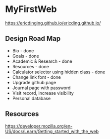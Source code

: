# MyFirstWeb
https://ericdinging.github.io/ericding.github.io/

## Design Road Map
- Bio - done
- Goals - done
- Academic & Research - done
- Resources - done
- Calculator selector using hidden class - done
- Change link font - done
- Upgrade github page
- Journal page with password
- Visit record, increase visibility
- Personal database

## Resources
https://developer.mozilla.org/en-US/docs/Learn/Getting_started_with_the_web
